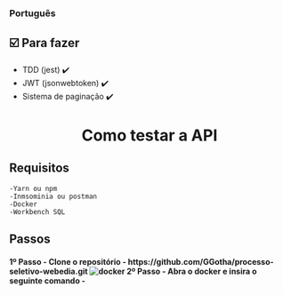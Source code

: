 <h3 align="left">
    Português
</h3>

## :ballot_box_with_check: Para fazer

- TDD (jest) :heavy_check_mark:
- JWT (jsonwebtoken) :heavy_check_mark:
- Sistema de paginação :heavy_check_mark:

<h1 align="center">
    Como testar a API
</h1>

## Requisitos

```
-Yarn ou npm
-Inmsominia ou postman
-Docker
-Workbench SQL
```

## Passos

<h4 align="left">
    1º Passo - Clone o repositório - https://github.com/GGotha/processo-seletivo-webedia.git
    <img src="./src/assets/Sem título.png" alt="docker">
    2º Passo - Abra o docker e insira o seguinte comando -
</h4>